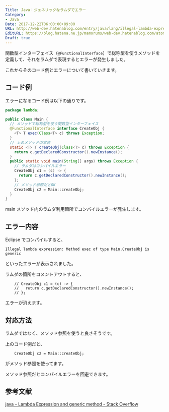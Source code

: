 ```yaml
---
Title: Java：ジェネリックなラムダでエラー
Category:
- Java
Date: 2017-12-22T06:00:00+09:00
URL: http://web-dev.hatenablog.com/entry/java/lang/illegal-lambda-expression-and-generic-method
EditURL: https://blog.hatena.ne.jp/mamorums/web-dev.hatenablog.com/atom/entry/8599973812327582443
Draft: true
---
```


関数型インターフェイス（`@FunctionalInterface`）で総称型を使うメソッドを定義して、それをラムダで表現するとエラーが発生しました。

これからそのコード例とエラーについて書いていきます。


## コード例
エラーになるコード例は以下の通りです。

```java
package lambda;

public class Main {
  // メソッドで総称型を使う関数型インターフェイス
  @FunctionalInterface interface CreateObj {
    <T> T exec(Class<T> c) throws Exception;
  }
  // 上のメソッドの実装
  static <T> T createObj(Class<T> c) throws Exception {
    return c.getDeclaredConstructor().newInstance();
  }
  public static void main(String[] args) throws Exception {
    // ラムダはコンパイルエラー
    CreateObj c1 = (c) -> {
      return c.getDeclaredConstructor().newInstance();
    };
    // メソッド参照だとOK
    CreateObj c2 = Main::createObj;
  }
}
```

main メソッド内のラムダ利用箇所でコンパイルエラーが発生します。


## エラー内容
Eclipse でコンパイルすると、

```
Illegal lambda expression: Method exec of type Main.CreateObj is generic
```

といったエラーが表示されました。

ラムダの箇所をコメントアウトすると、

```
    // CreateObj c1 = (c) -> {
    //   return c.getDeclaredConstructor().newInstance();
    // };
```

エラーが消えます。


## 対応方法
ラムダではなく、メソッド参照を使うと良さそうです。

上のコード例だと、

```
    CreateObj c2 = Main::createObj;
```

がメソッド参照を使ってます。

メソッド参照だとコンパイルエラーを回避できます。


## 参考文献
[java - Lambda Expression and generic method - Stack Overflow](https://stackoverflow.com/questions/22588518/lambda-expression-and-generic-method)
